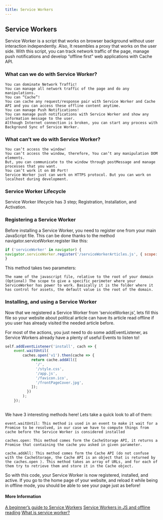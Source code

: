 ```yaml
---
title: Service Workers
---
```

## Service Workers

Service Worker is a script that works on browser background without user interaction independently. Also, It resembles a proxy that works on the user side. With this script, you can track network traffic of the page, manage push notifications and develop “offline first” web applications with Cache API.

### What can we do with Service Worker?

    You can dominate Network Traffic!
    You can manage all network traffic of the page and do any manipulations.
    You can “Cache”!
    You can cache any request/response pair with Service Worker and Cache API and you can access these offline content anytime.
    You can manage Push Notifications!
    You can manage push notifications with Service Worker and show any information message to the user.
    Although Internet connection is broken, you can start any process with Background Sync of Service Worker.
    

### What can’t we do with Service Worker?

    You can’t access the window!
    You can’t access the window, therefore, You can’t any manipulation DOM elements. 
    But, you can communicate to the window through postMessage and manage processes that you want.
    You can’t work it on 80 Port!
    Service Worker just can work on HTTPS protocol. But you can work on localhost during development.
    
### Service Worker Lifecycle

Service Worker lifecycle has 3 step; Registration, Installation, and Activation.

### Registering a Service Worker

Before installing a Service Worker, you need to register one from your main JavaScript file. This can be done thanks to the method navigator.serviceWorker.register like this:


```javascript
if ('serviceWorker' in navigator) {
navigator.serviceWorker.register('/serviceWorkerArticles.js', { scope: '/' }):
}
```

This method takes two parameters:

    The name of the javascript file, relative to the root of your domain
    (Optional) The scope to give a specific perimeter where your ServiceWorker has power to work. Basically it is the folder where it has control for assets, the default value is the root of the domain.
    
### Installing, and using a Service Worker

Now that we registered a Service Worker from ‘serviceWorker.js’, lets fill this file so your website about political article can have its article read offline if you user has already visited the needed article before.

For most of the actions, you just need to do some addEventListener, as Service Workers already have a plenty of useful Events to listen to!

```javascript
self.addEventListener('install', cach => {
    event.waitUntil(
        caches.open('v1').then(cache => {
            return cache.addAll([
              '/',
              '/style.css',
              '/app.js',
              '/favicon.ico',
              '/frontPageCover.jpg',
            ]);
          })
        );
    });
    
```

We have 3 interesting methods here! Lets take a quick look to all of them:

    event.waitUntil: This method is used in an event to make it wait for a Promise to be resolved, in our case we have to compute things from cache before the Service Worker is considered installed
    
    caches.open: This method comes form the CacheStorage API, it returns a Promise that containing the cache you asked in given parameter.
    
    cache.addAll: This method comes form the Cache API (do not confuse with the CacheStorage, the Cache API is an object that is returned by the caches.open ). This method takes an array of URLs, and for each of them try to retrieve them and store it in the Cache object.

So with this code, your Service Worker is now registered, installed, and active. If you go to the home page of your website, and reload it while being in offline mode, you should be able to see your page just as before!

#### More Information

[A beginner’s guide to Service Workers](https://medium.com/samsung-internet-dev/a-beginners-guide-to-service-workers-f76abf1960f6)
[Service Workers in JS and offline reading](https://medium.com/quick-code/service-workers-in-js-and-offline-reading-7bac9d4980ea)
[What is service worker?](https://medium.com/commencis/what-is-service-worker-4f8dc478f0b9)
